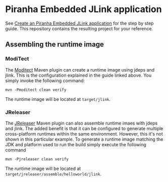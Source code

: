 
# Piranha Embedded JLink application

See [Create an Piranha Embedded JLink application](https://piranha.cloud/web-profile/guides/rest)
for the step by step guide. This repository contains the resulting project for 
your reference.


## Assembling the runtime image

### ModiTect

The [Moditect](https://github.com/moditect/moditect) Maven plugin can create a runtime image using jdeps and jlink.
This is the configuration explained in the guide linked above. You simply invoke the following command:

```
mvn -Pmoditect clean verify
```

The runtime image will be located at `target/jlink`.

### JReleaser

The [JReleaser](https://jreleaser.org/guide/latest/tools/jreleaser-maven.html) Maven plugin can also assemble runtime
imaes with jdeps and jlink. The added benefit is that it can be configured to generate multiple cross-platform runtimes
within the same environment. However, this it's not shown in this particular example. To generate a runtime image
matching the JDK and platform used to run the build simply execute the following command

```
mvn -Pjreleaser clean verify
```

The runtime image will be located at `target/jreleaser/assemble/helloworld/jlink`.
